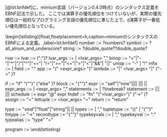 <!-- # mimiumのEBNFによるシンタックス定義 -->

[@lst:bnfdef]に、mimium言語（バージョン0.4.0時点）のシンタックス定義をEBNF記法で示した。
ここでは演算子の優先順位をつけていないが、実際の優先順位は一般的なプログラミング言語の優先順位に準じた上で、`@`演算子が一番低い優先順位となっている。


\begin{lstlisting}[float,floatplacement=h,caption=mimiumのシンタックスのEBNFによる定義。,label=lst:bnfdef]
  number ::= ?numbers?
  symbol ::= ?all_alnum_and_underscore?
  string ::= ?double_quote?<symbol>?double_quote?

  rvar ::= <symbol>
  lvar ::= <symbol> (":"<type>)?
  lvar_args ::= <lvar> | <lvar_args> "," <lvar> 
  binop ::= "+"|"-"|"*"|"/"|"^"|"=="| "!="|">="|"<="|">"|"<"|"&&"| "||"
  uniop ::= "-" | "!" 
  infix ::= <expr> <binop> <expr> | <uniop> <expr>
  field ::= <expr>"."<symbol>
  app ::= <expr>"(" <expr_args> ")"
  lambda ::= "|" <lvar_args> "|" ("->" <type>)? <expr>

  if ::=  "if" "("<expr>")" <expr> ("else" <expr>)?
  block ::= "{"<statements>"}"
  expr ::= "self"|"now"|<number>|<string>|<rvar>| <infix>|<field>|<app>| <lambda>|<if>|<block>
  expr_args ::= <expr> | <expr_args> "," <expr>
  statements ::= <statement> | <statements> ?linebreak? <statement>
  statement ::= <app>|<schedule>|<fndef>| <assign>|<lettuple>|<return>| <typealias>
  schedule ::= expr "@" expr
  fndef ::=  "fn" <symbol> "("<lvar_args>")" ("->" <type>)? <block>
  assign ::= <lvar> "=" <expr>
  lettuple ::= <lvar_args> "=" <expr>
  return ::= "return" <expr>

  type ::= "void"|"float"|"string"|<symbol>| <tupletype>|<fntype>|<recordtype>
  types ::= <type> | <types>","<type>
  tupletype ::= "()" | "("<types>")"
  fntype ::= <tupletype>"->"<type>
  recordtype ::= "{"<typekeyvals>"}"
  typekeyvals ::= <typekeyval> | <typekeyvals>","<typekeyval>
  typekeyval ::= <string>":"<type>
  typealias ::= "type" <symbol> "=" <type>

  program ::= <statements>
\end{lstlisting}
